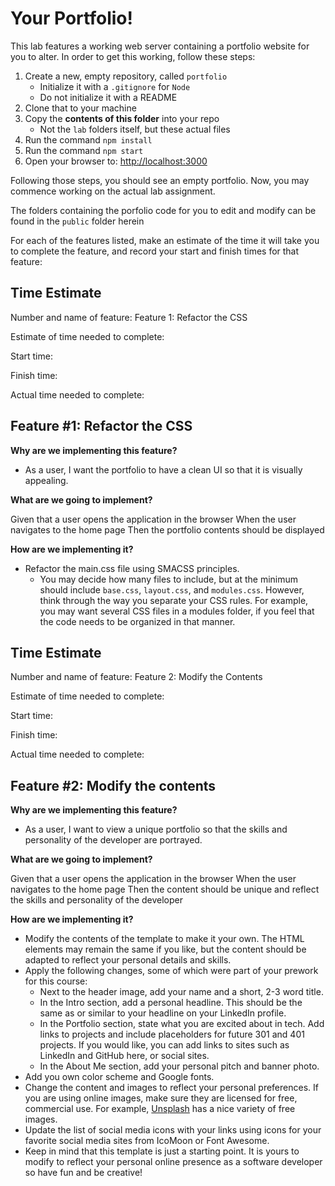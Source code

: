 # Your Portfolio!

This lab features a working web server containing a portfolio website for you to alter.  In order to get this working, follow these steps:

1. Create a new, empty repository, called `portfolio`
   - Initialize it with a `.gitignore` for `Node`
   - Do not initialize it with a README
1. Clone that to your machine
1. Copy the **contents of this folder** into your repo
   - Not the `lab` folders itself, but these actual files
1. Run the command `npm install`
1. Run the command `npm start`
1. Open your browser to: <http://localhost:3000>

Following those steps, you should see an empty portfolio. Now, you may commence working on the actual lab assignment.

The folders containing the porfolio code for you to edit and modify can be found in the `public` folder herein

For each of the features listed, make an estimate of the time it will take you to complete the feature, and record your start and finish times for that feature:

## Time Estimate

Number and name of feature: Feature 1: Refactor the CSS

Estimate of time needed to complete: 

Start time: 

Finish time: 

Actual time needed to complete: 

## Feature #1: Refactor the CSS

**Why are we implementing this feature?**

- As a user, I want the portfolio to have a clean UI so that it is visually appealing.

**What are we going to implement?**

Given that a user opens the application in the browser
When the user navigates to the home page
Then the portfolio contents should be displayed

**How are we implementing it?**

- Refactor the main.css file using SMACSS principles.
   - You may decide how many files to include, but at the minimum should include ```base.css```, ```layout.css```, and ```modules.css```. However, think through the way you separate your CSS rules. For example, you may want several CSS files in a modules folder, if you feel that the code needs to be organized in that manner.

## Time Estimate

Number and name of feature: Feature 2: Modify the Contents 

Estimate of time needed to complete: 

Start time: 

Finish time: 

Actual time needed to complete: 

## Feature #2: Modify the contents

**Why are we implementing this feature?**

- As a user, I want to view a unique portfolio so that the skills and personality of the developer are portrayed.

**What are we going to implement?**

Given that a user opens the application in the browser
When the user navigates to the home page
Then the content should be unique and reflect the skills and personality of the developer

**How are we implementing it?**

- Modify the contents of the template to make it your own. The HTML elements may remain the same if you like, but the content should be adapted to reflect your personal details and skills.
- Apply the following changes, some of which were part of your prework for this course:
   - Next to the header image, add your name and a short, 2-3 word title.
   - In the Intro section, add a personal headline. This should be the same as or similar to your headline on your LinkedIn profile.
   - In the Portfolio section, state what you are excited about in tech. Add links to projects and include placeholders for future 301 and 401 projects. If you would like, you can add links to sites such as LinkedIn and GitHub here, or social sites.
   - In the About Me section, add your personal pitch and banner photo.
- Add you own color scheme and Google fonts.
- Change the content and images to reflect your personal preferences. If you are using online images, make sure they are licensed for free, commercial use. For example, [Unsplash](https://unsplash.com/) has a nice variety of free images.
- Update the list of social media icons with your links using icons for your favorite social media sites from IcoMoon or Font Awesome.
- Keep in mind that this template is just a starting point. It is yours to modify to reflect your personal online presence as a software developer so have fun and be creative!


